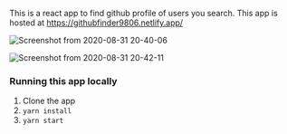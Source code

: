This is a react app to find github profile of users you search. This app is hosted at https://githubfinder9806.netlify.app/

![Screenshot from 2020-08-31 20-40-06](https://user-images.githubusercontent.com/34328907/91734404-9f7e5800-ebca-11ea-9680-e7a54c61fa3d.png)


![Screenshot from 2020-08-31 20-42-11](https://user-images.githubusercontent.com/34328907/91734429-a4dba280-ebca-11ea-8e4f-ac65dc3eab10.png)


### Running this app locally
1. Clone the app
2. `yarn install`
3. `yarn start`

